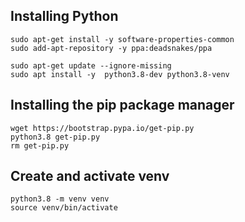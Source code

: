## Installing Python
```
sudo apt-get install -y software-properties-common
sudo add-apt-repository -y ppa:deadsnakes/ppa
```

```
sudo apt-get update --ignore-missing
sudo apt install -y  python3.8-dev python3.8-venv
```

## Installing the pip package manager
```
wget https://bootstrap.pypa.io/get-pip.py
python3.8 get-pip.py
rm get-pip.py
```

## Create and activate venv
```
python3.8 -m venv venv
source venv/bin/activate
```

